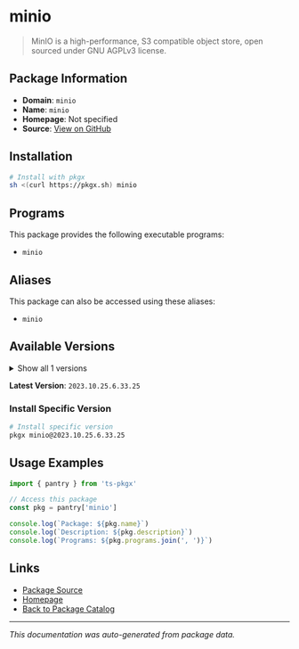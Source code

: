 # minio

> MinIO is a high-performance, S3 compatible object store, open sourced under GNU AGPLv3 license.

## Package Information

- **Domain**: `minio`
- **Name**: `minio`
- **Homepage**: Not specified
- **Source**: [View on GitHub](https://github.com/pkgxdev/pantry/tree/main/projects/min.io/package.yml)

## Installation

```bash
# Install with pkgx
sh <(curl https://pkgx.sh) minio
```

## Programs

This package provides the following executable programs:

- `minio`

## Aliases

This package can also be accessed using these aliases:

- `minio`

## Available Versions

<details>
<summary>Show all 1 versions</summary>

- `2023.10.25.6.33.25`

</details>

**Latest Version**: `2023.10.25.6.33.25`

### Install Specific Version

```bash
# Install specific version
pkgx minio@2023.10.25.6.33.25
```

## Usage Examples

```typescript
import { pantry } from 'ts-pkgx'

// Access this package
const pkg = pantry['minio']

console.log(`Package: ${pkg.name}`)
console.log(`Description: ${pkg.description}`)
console.log(`Programs: ${pkg.programs.join(', ')}`)
```

## Links

- [Package Source](https://github.com/pkgxdev/pantry/tree/main/projects/min.io/package.yml)
- [Homepage](#)
- [Back to Package Catalog](../package-catalog.md)

---

*This documentation was auto-generated from package data.*
